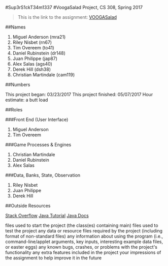 #Sup3rS1ckT34m1337
#VoogaSalad Project, CS 308, Spring 2017

> This is the link to the assignment: [VOOGASalad](http://www.cs.duke.edu/courses/compsci308/current/assign/04_voogasalad/)


##Names
1. Miguel Anderson (mra21)
2. Riley Nisbet (rn67)
3. Tim Overeem (to41)
4. Daniel Rubinstein (dr148)
5. Juan Philippe (jap87)
6. Alex Salas (ags40)
7. Derek Hill (dsh38)
8. Christian Martindale (cam119)

##Numbers

This project began: 03/23/2017
This project finished: 05/07/2017
Hour estimate: a butt load

##Roles

###Front End (User Interface)

1. Miguel Anderson
2. Tim Overeem

###Game Processes & Engines

1. Christian Martindale
2. Daniel Rubinstein
3. Alex Salas

###Data, Banks, State, Observation

1. Riley Nisbet
2. Juan Philippe
3. Derek Hill

##Outside Resources

[Stack Overflow](https://stackoverflow.com/)
[Java Tutorial](https://www.tutorialspoint.com/java/)
[Java Docs](https://docs.oracle.com/javase/8/docs/)

files used to start the project (the class(es) containing main)
files used to test the project
any data or resource files required by the project (including format of non-standard files)
any information about using the program (i.e., command-line/applet arguments, key inputs, interesting example data files, or easter eggs)
any known bugs, crashes, or problems with the project's functionality
any extra features included in the project
your impressions of the assignment to help improve it in the future